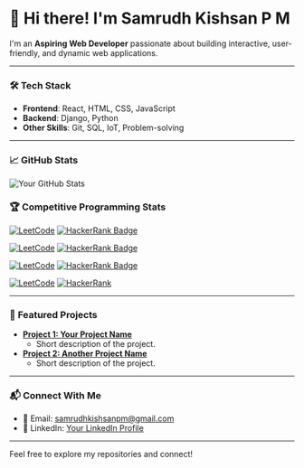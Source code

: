 # 👋 Hi there! I'm Samrudh Kishsan P M

I'm an **Aspiring Web Developer** passionate about building interactive, user-friendly, and dynamic web applications.

---

### 🛠️ **Tech Stack**
- **Frontend**: React, HTML, CSS, JavaScript
- **Backend**: Django, Python
- **Other Skills**: Git, SQL, IoT, Problem-solving

---

### 📈 **GitHub Stats**
![Your GitHub Stats](https://github-readme-stats.vercel.app/api?username=k-ish-san&show_icons=true&theme=highcontrast)

### 🏆 Competitive Programming Stats

[![LeetCode](https://img.shields.io/badge/LeetCode-Profile-FFA116?style=for-the-badge&logo=LeetCode&logoColor=white)](https://leetcode.com/k-ish-san/)
[![HackerRank Badge](https://img.shields.io/badge/HackerRank-Profile-brightgreen?style=flat&logo=hackerrank)](https://www.hackerrank.com/samrudhkishsanpm)

[![LeetCode](https://img.shields.io/badge/LeetCode-Profile-FFA116?style=for-the-badge&logo=LeetCode&logoColor=white)](https://leetcode.com/k-ish-san/)
[![HackerRank Badge](https://img.shields.io/badge/HackerRank-Profile-brightgreen?style=for-the-badge&logo=hackerrank&logoColor=white)](https://www.hackerrank.com/samrudhkishsanpm)


[![LeetCode](https://img.shields.io/badge/LeetCode-Profile-FFA116?style=for-the-badge&logo=LeetCode&logoColor=white)](https://leetcode.com/k-ish-san/)
[![HackerRank Badge](https://img.shields.io/badge/HackerRank-Profile-brightgreen?style=for-the-badge&logo=hackerrank&logoColor=white&labelColor=2EC866)](https://www.hackerrank.com/samrudhkishsanpm)

[![LeetCode](https://img.shields.io/badge/LeetCode-Profile-FFA116?style=flat&logo=LeetCode)](https://leetcode.com/k-ish-san/)
[![HackerRank](https://img.shields.io/badge/HackerRank-Profile-brightgreen?style=flat&logo=hackerrank)](https://www.hackerrank.com/samrudhkishsanpm)


---

### 📌 **Featured Projects**
- **[Project 1: Your Project Name](https://github.com/yourusername/project-repo)**
  - Short description of the project.
- **[Project 2: Another Project Name](https://github.com/yourusername/another-repo)**
  - Short description of the project.

---

### 📬 **Connect With Me**
- 📧 Email: [samrudhkishsanpm@gmail.com](mailto:samrudhkishsanpm@gmail.com)
- 💼 LinkedIn: [Your LinkedIn Profile](https://linkedin.com/in/your-profile)

---

Feel free to explore my repositories and connect!
